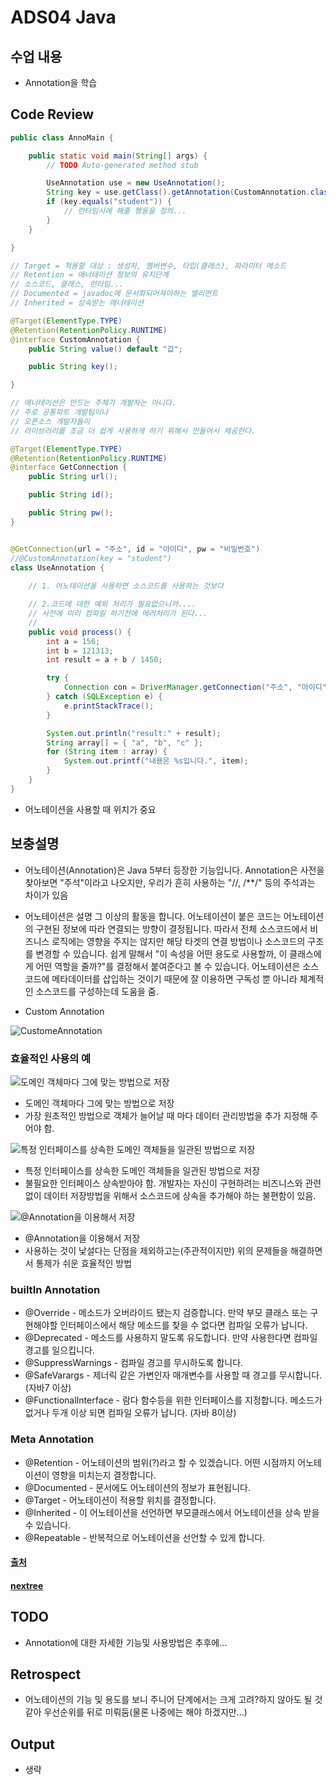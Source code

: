 # ADS04 Java 

## 수업 내용
- Annotation을 학습

## Code Review

```Java
public class AnnoMain {

	public static void main(String[] args) {
		// TODO Auto-generated method stub

		UseAnnotation use = new UseAnnotation();
		String key = use.getClass().getAnnotation(CustomAnnotation.class).key();
		if (key.equals("student")) {
			// 런타임시에 해줄 행동을 정의...
		}
	}

}

// Target = 적용할 대상 : 생성자, 멤버변수, 타입(클래스), 파라미터 메소드
// Retention = 애너테이션 정보의 유지단계
// 소스코드, 클래스, 런타임...
// Documented = javadoc에 문서화되어져야하는 엘리먼트
// Inherited = 상속받는 애너테이션

@Target(ElementType.TYPE)
@Retention(RetentionPolicy.RUNTIME)
@interface CustomAnnotation {
	public String value() default "값";

	public String key();

}

// 애너테이션은 만드는 주체가 개발자는 아니다.
// 주로 공통파트 개발팀이나
// 오픈소스 개발자들이
// 라이브러리를 조금 더 쉽게 사용하게 하기 위해서 만들어서 제공한다.

@Target(ElementType.TYPE)
@Retention(RetentionPolicy.RUNTIME)
@interface GetConnection {
	public String url();

	public String id();

	public String pw();
}


@GetConnection(url = "주소", id = "아이디", pw = "비밀번호")
//@CustomAnnotation(key = "student")
class UseAnnotation {
	
	// 1. 어노테이션을 사용하면 소스코드를 사용하는 것보다

	// 2.코드에 대한 예외 처리가 필요없으니까....
	// 사전에 미리 컴파일 하기전에 에러처리가 된다...
	//
	public void process() {
		int a = 156;
		int b = 121313;
		int result = a + b / 1450;

		try {
			Connection con = DriverManager.getConnection("주소", "아이디", "패스워드");
		} catch (SQLException e) {
			e.printStackTrace();
		}

		System.out.println("result:" + result);
		String array[] = { "a", "b", "c" };
		for (String item : array) {
			System.out.printf("내용은 %s입니다.", item);
		}
	}
}

```
- 어노테이션을 사용할 때 위치가 중요



## 보충설명

- 어노테이션(Annotation)은 Java 5부터 등장한 기능입니다. Annotation은 사전을 찾아보면 "주석"이라고 나오지만, 우리가 흔히 사용하는 "//, /**/" 등의 주석과는 차이가 있음
- 어노테이션은 설명 그 이상의 활동을 합니다. 어노테이션이 붙은 코드는 어노테이션의 구현된 정보에 따라 연결되는 방향이 결정됩니다. 따라서 전체 소스코드에서 비즈니스 로직에는 영향을 주지는 않지만 해당 타겟의 연결 방법이나 소스코드의 구조를 변경할 수 있습니다. 쉽게 말해서 "이 속성을 어떤 용도로 사용할까, 이 클래스에게 어떤 역할을 줄까?"를 결정해서 붙여준다고 볼 수 있습니다. 어노테이션은 소스코드에 메타데이터를 삽입하는 것이기 때문에 잘 이용하면 구독성 뿐 아니라 체계적인 소스코드를 구성하는데 도움을 줌.

- Custom Annotation

![CustomeAnnotation](http://www.nextree.co.kr/content/images/2016/09/eykim-20140205-annotation-01.jpg)

### 효율적인 사용의 예

![도메인 객체마다 그에 맞는 방법으로 저장](http://www.nextree.co.kr/content/images/2016/09/eykim-20140206-annotation-03.png)

- 도메인 객체마다 그에 맞는 방법으로 저장
- 가장 원초적인 방법으로 객체가 늘어날 때 마다 데이터 관리방법을 추가 지정해 주어야 함.

![특정 인터페이스를 상속한 도메인 객체들을 일관된 방법으로 저장](http://www.nextree.co.kr/content/images/2016/09/eykim-20140206-annotation-04.png)

- 특정 인터페이스를 상속한 도메인 객체들을 일관된 방법으로 저장
- 불필요한 인터페이스 상속받아야 함. 개발자는 자신이 구현하려는 비즈니스와 관련없이 데이터 저장방법을 위해서 소스코드에 상속을 추가해야 하는 불편함이 있음.

![@Annotation을 이용해서 저장](http://www.nextree.co.kr/content/images/2016/09/eykim-20140206-annotation-05.png)

- @Annotation을 이용해서 저장
- 사용하는 것이 낯설다는 단점을 제외하고는(주관적이지만) 위의 문제들을 해결하면서 통제가 쉬운 효율적인 방법


### builtIn Annotation

- @Override - 메소드가 오버라이드 됐는지 검증합니다. 만약 부모 클래스 또는 구현해야할 인터페이스에서 해당 메소드를 찾을 수 없다면 컴파일 오류가 납니다.
- @Deprecated - 메소드를 사용하지 말도록 유도합니다. 만약 사용한다면 컴파일 경고를 일으킵니다.
- @SuppressWarnings - 컴파일 경고를 무시하도록 합니다.
- @SafeVarargs - 제너릭 같은 가변인자 매개변수를 사용할 때 경고를 무시합니다. (자바7 이상)
- @FunctionalInterface - 람다 함수등을 위한 인터페이스를 지정합니다. 메소드가 없거나 두개 이상 되면 컴파일 오류가 납니다. (자바 8이상)

### Meta Annotation

- @Retention - 어노테이션의 범위(?)라고 할 수 있겠습니다. 어떤 시점까지 어노테이션이 영향을 미치는지 결정합니다.
- @Documented - 문서에도 어노테이션의 정보가 표현됩니다.
- @Target - 어노테이션이 적용할 위치를 결정합니다.
- @Inherited - 이 어노테이션을 선언하면 부모클래스에서 어노테이션을 상속 받을 수 있습니다.
- @Repeatable - 반복적으로 어노테이션을 선언할 수 있게 합니다.


#### [출처](http://jdm.kr/blog/216)
#### [nextree](http://www.nextree.co.kr/p5864/)

## TODO

- Annotation에 대한 자세한 기능및 사용방법은 추후에...

## Retrospect

- 어노테이션의 기능 및 용도를 보니 주니어 단계에서는 크게 고려?하지 않아도 될 것 같아 우선순위를 뒤로 미뤄둠(물론 나중에는 해야 하겠지만...)

## Output
- 생략